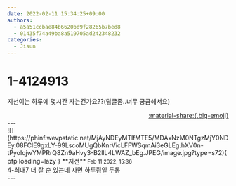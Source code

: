 ```yaml
---
date: 2022-02-11 15:34:25+09:00
authors:
  - a5a51ccbae84b6620bd9f28265b7bed8
  - 01435f74a49ba8a519705ad242348232
categories:
  - Jisun
---
```


# 1-4124913

<div class="post-container" markdown="1">
<div class="content-container md-sidebar__scrollwrap" markdown="1">

지선이는 하루에 몇시간 자는건가요??(답글좀..너무 궁금해서요)

</div>
</div>

<div style="text-align: right;" markdown="1">
<a href="https://weverse.io/fromis9/fanpost/1-4124913" style="text-align: right;">:material-share:{.big-emoji}</a>
</div>
---

<div class="comments-container md-sidebar__scrollwrap" markdown="1">
<div class="comment" markdown="1">
<div class='id-container' markdown="1">
![](https://phinf.wevpstatic.net/MjAyNDEyMTlfMTE5/MDAxNzM0NTgzMjY0NDEy.08FClE9gxLY-99LscoMUgQbKnrVicLFFWSqmAi3eGLEg.hXV0n-tPyoIqjwYMPRrQ8Zn9aHvy3-B2llL4LWAZ_bEg.JPEG/image.jpg?type=s72){ pfp loading=lazy }
**<span class="artist">지선</span>** <small>Feb 11 2022, 15:36</small><br>
</div>
<div class='comment-body' markdown="1">
4-최대7 더 잘 순 있는데 자면 하루죙일 두통
</div>
</div>
</div>
---
